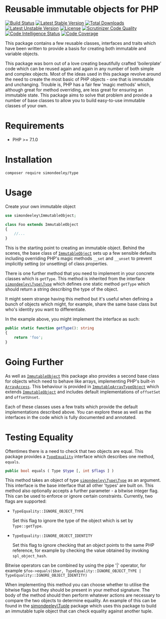 Reusable immutable objects for PHP
==================================

[![Build Status](https://travis-ci.org/simondeeley/type.svg?branch=master)](https://travis-ci.org/simondeeley/type) [![Latest Stable Version](https://poser.pugx.org/simondeeley/type/v/stable)](https://packagist.org/packages/simondeeley/type) [![Total Downloads](https://poser.pugx.org/simondeeley/type/downloads)](https://packagist.org/packages/simondeeley/type) [![Latest Unstable Version](https://poser.pugx.org/simondeeley/type/v/unstable)](https://packagist.org/packages/simondeeley/type) [![License](https://poser.pugx.org/simondeeley/type/license)](https://packagist.org/packages/simondeeley/type) [![Scrutinizer Code Quality](https://scrutinizer-ci.com/g/simondeeley/type/badges/quality-score.png?b=master)](https://scrutinizer-ci.com/g/simondeeley/type/?branch=master) [![Code Intelligence Status](https://scrutinizer-ci.com/g/simondeeley/type/badges/code-intelligence.svg?b=master)](https://scrutinizer-ci.com/code-intelligence) [![Code Coverage](https://scrutinizer-ci.com/g/simondeeley/type/badges/coverage.png?b=master)](https://scrutinizer-ci.com/g/simondeeley/type/?branch=master)

This package contains a few reusable classes, interfaces and traits which have been written to provide a basis for creating both immutable and variable objects.

This package was born out of a love creating beautifully crafted 'boilerplate' code which can be reused again and again in any number of both simple and complex objects. Most of the ideas used in this package revolve around the need to create the most basic of PHP objects - one that is immutable and unchanging. Trouble is, PHP has a fair few 'magic methods' which, although great for method overriding, are less great for ensuring an immutable state. This package aims to solve that problem and provide a number of base classes to allow you to build easy-to-use immutable classes of your own.

Requirements
============

* PHP >= 7.1.0

Installation
============

```
composer require simondeeley/type
```

Usage
=====

Create your own immutable object

```php
use simondeeley\ImmutableObject;

class Foo extends ImmutableObject
{
    //...
}
```

This is the starting point to creating an immutable object. Behind the scenes, the base class of [`ImmutableObject`](https://github.com/simondeeley/type/blob/master/src/ImmutableObject.php) sets up a few sensible defaults including overriding PHP's magic methods `__set` and `__unset` to prevent implicitly setting (or unsetting) of class properties.

There is one further method that you need to implement in your concrete classes which is `getType`. This method is inherited from the interface [`simondeeley\Type\Type`](https://github.com/simondeeley/type/blob/master/src/Type/Type.php) which defines one static method `getType` which should return a string describing the type of the object.

It might seem strange having this method but it's useful when defining a bunch of objects which might, for example, share the same base class but who's identity you want to differentiate.

In the example above, you might implement the interface as such:

```php
public static function getType(): string
{
    return 'foo';
}
```

Going Further
=============

As well as [`ImmutableObject`](https://github.com/simondeeley/type/blob/master/src/ImmutableObject.php) this package also provides a second base class for objects which need to behave like arrays, implementing PHP's built-in [`ArrayAccess`](http://php.net/manual/en/class.arrayaccess.php). This behaviour is provided in [`ImmutableArrayTypeObject`](https://github.com/simondeeley/type/blob/master/src/ImmutableArrayTypeObject.php) which extends [`ImmutableObject`](https://github.com/simondeeley/type/blob/master/src/ImmutableObject.php) and includes default implementations of `offsetSet` and `offsetUnset`.

Each of these classes uses a few traits which provide the default implementations described above. You can explore these as well as the interfaces in the code which is fully documented and annotated.

Testing Equality
================

Oftentimes there is a need to check that two objects are equal. This package provides a [`TypeEquality`](https://github.com/simondeeley/type/blob/master/src/Type/TypeEquality.php) interface which describes one method, `equals`.

```php
public bool equals ( Type $type [, int $flags ] )
```

This method takes an object of type [`simondeeley\Type\Type`](https://github.com/simondeeley/type/blob/master/src/Type/Type.php) as an argument. This interface is the base interface that all other 'types' are built on. This method also optionally accepts a further parameter - a bitwise integer flag. This can be used to enforce or ignore certain constraints. Currently, two flags are supported:

- `TypeEquality::IGNORE_OBJECT_TYPE`

   Set this flag to ignore the type of the object which is set by `Type::getType`.

- `TypeEquality::IGNORE_OBJECT_IDENTITY`

   Set this flag to ignore checking that an object points to the same PHP reference, for example by checking the value obtained by invoking `spl_object_hash`.

Bitwise operators can be combined by using the pipe '|' operator, for example `$foo->equals($bar, TypeEquality::IGNORE_OBJECT_TYPE | TypeEquality::IGNORE_OBJECT_IDENTITY)`

When implementing this method you can choose whether to utilise the bitwise flags but they should be present in your method signature. The body of the method should then perform whatever actions are necessary to compare the two objects to determine equality. An example of this can be found in the [simondeeley\Tuple](https://github.com/simondeeley/tuple) package which uses this package to build an immutable tuple object that can check equality against another tuple.
